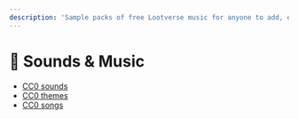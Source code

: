 ```yaml
---
description: 'Sample packs of free Lootverse music for anyone to add, edit, or use:'
---
```


# 🎵 Sounds & Music

* [CC0 sounds ](https://drive.google.com/drive/folders/1GnrgANAu0snKBuq-lOclCMGlnAiKJ\_3G?usp=sharing)
* [CC0 themes](https://drive.google.com/drive/folders/1KGRZ3NDmVV1nVZhGmJ5xyjn0qhmF73b5?usp=sharing)
* [CC0 songs](https://drive.google.com/drive/folders/1zQ8ntA5wR5S4ssnGEVkEtobt7fdFLh\_9?usp=sharing)
